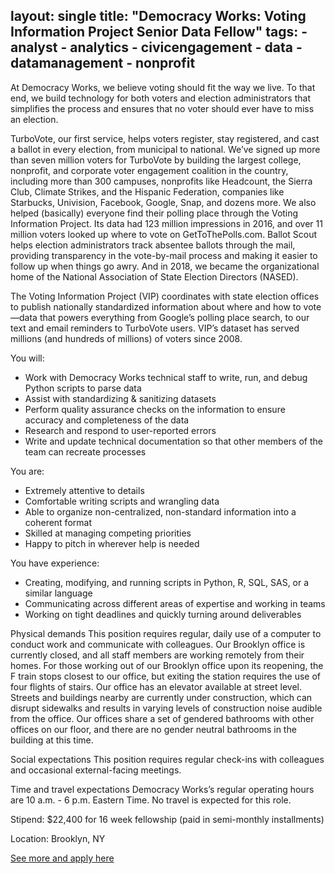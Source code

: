 layout: single
title:  "Democracy Works: Voting Information Project Senior Data Fellow"
tags: 
    - analyst
    - analytics
    - civicengagement
    - data
    - datamanagement
    - nonprofit
---
At Democracy Works, we believe voting should fit the way we live. To that end, we build technology for both voters and election administrators that simplifies the process and ensures that no voter should ever have to miss an election.

TurboVote, our first service, helps voters register, stay registered, and cast a ballot in every election, from municipal to national. We’ve signed up more than seven million voters for TurboVote by building the largest college, nonprofit, and corporate voter engagement coalition in the country, including more than 300 campuses, nonprofits like Headcount, the Sierra Club, Climate Strikes, and the Hispanic Federation, companies like Starbucks, Univision, Facebook, Google, Snap, and dozens more. We also helped (basically) everyone find their polling place through the Voting Information Project. Its data had 123 million impressions in 2016, and over 11 million voters looked up where to vote on GetToThePolls.com. Ballot Scout helps election administrators track absentee ballots through the mail, providing transparency in the vote-by-mail process and making it easier to follow up when things go awry. And in 2018, we became the organizational home of the National Association of State Election Directors (NASED).

The Voting Information Project (VIP) coordinates with state election offices to publish nationally standardized information about where and how to vote—data that powers everything from Google’s polling place search, to our text and email reminders to TurboVote users. VIP’s dataset has served millions (and hundreds of millions) of voters since 2008. 

You will:

* Work with Democracy Works technical staff to write, run, and debug Python scripts to parse data
* Assist with standardizing & sanitizing datasets
* Perform quality assurance checks on the information to ensure accuracy and completeness of the data
* Research and respond to user-reported errors
* Write and update technical documentation so that other members of the team can recreate processes

You are:
* Extremely attentive to details
* Comfortable writing scripts and wrangling data
* Able to organize non-centralized, non-standard information into a coherent format
* Skilled at managing competing priorities
* Happy to pitch in wherever help is needed

You have experience:
* Creating, modifying, and running scripts in Python, R, SQL, SAS, or a similar language
* Communicating across different areas of expertise and working in teams
* Working on tight deadlines and quickly turning around deliverables

Physical demands
This position requires regular, daily use of a computer to conduct work and communicate with colleagues. Our Brooklyn office is currently closed, and all staff members are working remotely from their homes. For those working out of our Brooklyn office upon its reopening, the F train stops closest to our office, but exiting the station requires the use of four flights of stairs. Our office has an elevator available at street level. Streets and buildings nearby are currently under construction, which can disrupt sidewalks and results in varying levels of construction noise audible from the office. Our offices share a set of gendered bathrooms with other offices on our floor, and there are no gender neutral bathrooms in the building at this time. 

Social expectations
This position requires regular check-ins with colleagues and occasional external-facing meetings.

Time and travel expectations
Democracy Works’s regular operating hours are 10 a.m. - 6 p.m. Eastern Time. No travel is expected for this role. 

Stipend: $22,400 for 16 week fellowship (paid in semi-monthly installments)

Location: Brooklyn, NY

[See more and apply here](https://hire.withgoogle.com/public/jobs/democracyworks/view/P_AAAAAAGAAFGPuRHSV7iSbX)
